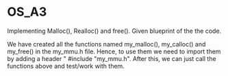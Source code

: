 # OS_A3
Implementing Malloc(), Realloc() and free(). Given blueprint of the the code. 

We have created all the functions named my_malloc(), my_calloc() and my_free() in the my_mmu.h file. Hence, to use them we need to import them by adding a header " #include "my_mmu.h". After this, we can just call the functions above and test/work with them.
